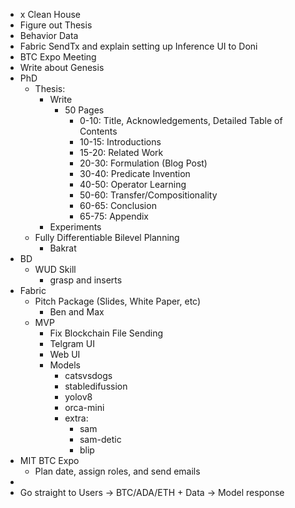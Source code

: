 - x Clean House
- Figure out Thesis
- Behavior Data
- Fabric SendTx and explain setting up Inference UI to Doni
- BTC Expo Meeting
- Write about Genesis
- PhD
    - Thesis:
        - Write
            - 50 Pages
                - 0-10: Title, Acknowledgements, Detailed Table of Contents
                - 10-15: Introductions
                - 15-20: Related Work
                - 20-30: Formulation (Blog Post)
                - 30-40: Predicate Invention
                - 40-50: Operator Learning
                - 50-60: Transfer/Compositionality
                - 60-65: Conclusion
                - 65-75: Appendix
        - Experiments
    - Fully Differentiable Bilevel Planning
        - Bakrat
- BD
    - WUD Skill
        - grasp and inserts
- Fabric
    - Pitch Package (Slides, White Paper, etc)
        - Ben and Max
    - MVP
        - Fix Blockchain File Sending
        - Telgram UI
        - Web UI
        - Models
            - catsvsdogs
            - stabledifussion
            - yolov8
            - orca-mini
            - extra:
                - sam
                - sam-detic
                - blip
- MIT BTC Expo
    - Plan date, assign roles, and send emails
- 
- Go straight to Users -> BTC/ADA/ETH + Data -> Model response
